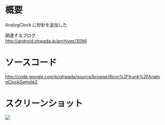 # 概要 #
AnalogClock に秒針を追加した<br>

関連するブログ <br>
<a href='http://android.ohwada.jp/archives/3096'>http://android.ohwada.jp/archives/3096</a>

<h1>ソースコード</h1>
<a href='http://code.google.com/p/ohwada/source/browse/#svn%2Ftrunk%2FAnalogClockSample2'>http://code.google.com/p/ohwada/source/browse/#svn%2Ftrunk%2FAnalogClockSample2</a>

<h1>スクリーンショット</h1>
<img src='http://ohwada.googlecode.com/files/20130513analog_clock_2.png' />